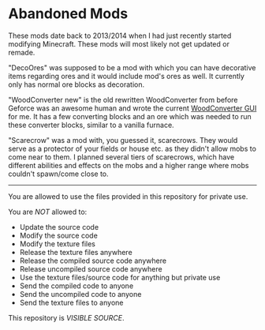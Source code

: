 # Abandoned Mods
These mods date back to 2013/2014 when I had just recently started modifying Minecraft. These mods will most likely not get updated or remade.

"DecoOres" was supposed to be a mod with which you can have decorative items regarding ores and it would include mod's ores as well. It currently only has normal ore blocks as decoration.

"WoodConverter new" is the old rewritten WoodConverter from before Geforce was an awesome human and wrote the current [WoodConverter GUI](https://trello.com/b/PJU5lI6Q/wood-converter-gui) for me.
It has a few converting blocks and an ore which was needed to run these converter blocks, similar to a vanilla furnace.

"Scarecrow" was a mod with, you guessed it, scarecrows. They would serve as a protector of your fields or house etc. as they didn't allow mobs to come near to them.
I planned several tiers of scarecrows, which have different abilities and effects on the mobs and a higher range where mobs couldn't spawn/come close to.

---

You are allowed to use the files provided in this repository for private use.

You are *NOT* allowed to:

- Update the source code
- Modify the source code
- Modify the texture files
- Release the texture files anywhere
- Release the compiled source code anywhere
- Release uncompiled source code anywhere
- Use the texture files/source code for anything but private use
- Send the compiled code to anyone
- Send the uncompiled code to anyone
- Send the texture files to anyone

This repository is *VISIBLE SOURCE*.